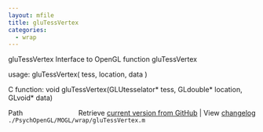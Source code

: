 ```yaml
---
layout: mfile
title: gluTessVertex
categories:
  - wrap
---
```


gluTessVertex  Interface to OpenGL function gluTessVertex

usage:  gluTessVertex\( tess, location, data \)

C function:  void gluTessVertex\(GLUtesselator\* tess, GLdouble\* location, GLvoid\* data\)


<div class="code_header" style="text-align:right;">
  <span style="float:left;">Path&nbsp;&nbsp;</span> <span class="counter">Retrieve <a href=
  "https://raw.github.com/Psychtoolbox-3/Psychtoolbox-3/beta/./PsychOpenGL/MOGL/wrap/gluTessVertex.m">current version from GitHub</a> | View <a href=
  "https://github.com/Psychtoolbox-3/Psychtoolbox-3/commits/beta/./PsychOpenGL/MOGL/wrap/gluTessVertex.m">changelog</a></span>
</div>
<div class="code">
  <code>./PsychOpenGL/MOGL/wrap/gluTessVertex.m</code>
</div>
